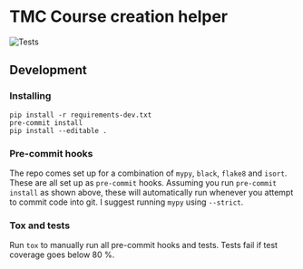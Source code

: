 # TMC Course creation helper
![Tests](https://github.com/ljleppan/tmc-course/actions/workflows/main.yml/badge.svg?event=push)

## Development
### Installing
```
pip install -r requirements-dev.txt
pre-commit install
pip install --editable .
```

### Pre-commit hooks
The repo comes set up for a combination of `mypy`, `black`, `flake8` and `isort`. These are all set up as `pre-commit` hooks. Assuming you run `pre-commit install` as shown above, these will automatically run whenever you attempt to commit code into git. I suggest running `mypy` using `--strict`.

### Tox and tests
Run `tox` to manually run all pre-commit hooks and tests. Tests fail if test coverage goes below 80 %.
